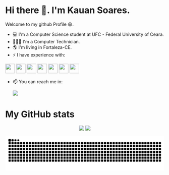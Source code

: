 # Hi there 👋. I'm Kauan Soares.
Welcome to my github Profile 😃. 

- 💻 I'm a Computer Science student at UFC - Federal University of Ceara.
- 👨🏻‍💻 I'm a Computer Technician.
- 🌎 I'm living in Fortaleza-CE.
- ⚡ I have experience with: <p>
<div>
          <img src="https://cdn.jsdelivr.net/gh/devicons/devicon/icons/html5/html5-original.svg" width="30" height="30"/>
          <img src="https://cdn.jsdelivr.net/gh/devicons/devicon/icons/css3/css3-original.svg" width="30" height="30"/>
          <img src="https://cdn.jsdelivr.net/gh/devicons/devicon/icons/javascript/javascript-original.svg" width="30" height="30"/>
          <img src="https://cdn.jsdelivr.net/gh/devicons/devicon/icons/react/react-original.svg" width="30" height="30"/>
          <img src="https://cdn.jsdelivr.net/gh/devicons/devicon/icons/typescript/typescript-original.svg" width="30" height="30"/>
          <img src="https://cdn.jsdelivr.net/gh/devicons/devicon/icons/python/python-original.svg" width="30" height="30"/>
          <img src="https://cdn.jsdelivr.net/gh/devicons/devicon/icons/c/c-original.svg" width="30" height="30"/>  
</div>          

- 📫 You can reach me in: <p>
<a href="https://www.linkedin.com/in/kauan-soares-9a6640205/" target="_blank"><img src="https://img.shields.io/badge/-LinkedIn-%230077B5?style=for-the-badge&logo=linkedin&logoColor=white" target="_blank"></a>

# My GitHub stats
<p align="center">
<img height="200em" src="https://github-readme-stats.vercel.app/api?username=KauanSoaress&theme=github_dark&include_all_commits=true&count_private=true">   
<img height="200em" src="https://github-readme-stats.vercel.app/api/top-langs/?username=KauanSoaress&theme=github_dark&layout=compact&langs_count=10">
<p/>

  ![snake gif](https://github.com/KauanSoaress/KauanSoaress/blob/output/github-contribution-grid-snake.svg)
